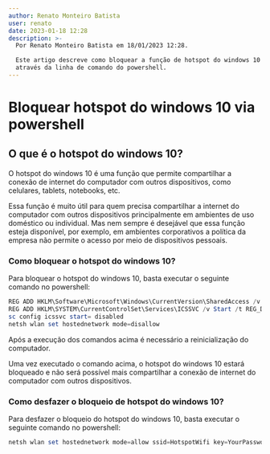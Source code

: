 ```yaml
---
author: Renato Monteiro Batista
user: renato
date: 2023-01-18 12:28
description: >-
  Por Renato Monteiro Batista em 18/01/2023 12:28.

  Este artigo descreve como bloquear a função de hotspot do windows 10
  através da linha de comando do powershell.
---
```


# Bloquear hotspot do windows 10 via powershell

## O que é o hotspot do windows 10?

O hotspot do windows 10 é uma função que permite compartilhar a conexão de internet do computador com outros dispositivos, como celulares, tablets, notebooks, etc.

Essa função é muito útil para quem precisa compartilhar a internet do computador com outros dispositivos principalmente em ambientes de uso doméstico ou individual. Mas nem sempre é desejável que essa função esteja disponível, por exemplo, em ambientes corporativos a política da empresa não permite o acesso por meio de dispositivos pessoais.

### Como bloquear o hotspot do windows 10?

Para bloquear o hotspot do windows 10, basta executar o seguinte comando no powershell:

```powershell
REG ADD HKLM\Software\Microsoft\Windows\CurrentVersion\SharedAccess /v EnableRebootPersistConnection /d 4 /f
REG ADD HKLM\SYSTEM\CurrentControlSet\Services\ICSSVC /v Start /t REG_DWORD /d 4 /f
sc config icssvc start= disabled
netsh wlan set hostednetwork mode=disallow
```

Após a execução dos comandos acima é necessário a reinicialização do computador.

Uma vez executado o comando acima, o hotspot do windows 10 estará bloqueado e não será possível mais compartilhar a conexão de internet do computador com outros dispositivos.

### Como desfazer o bloqueio de hotspot do windows 10?

Para desfazer o bloqueio do hotspot do windows 10, basta executar o seguinte comando no powershell:

```powershell
netsh wlan set hostednetwork mode=allow ssid=HotspotWifi key=YourPassword
```